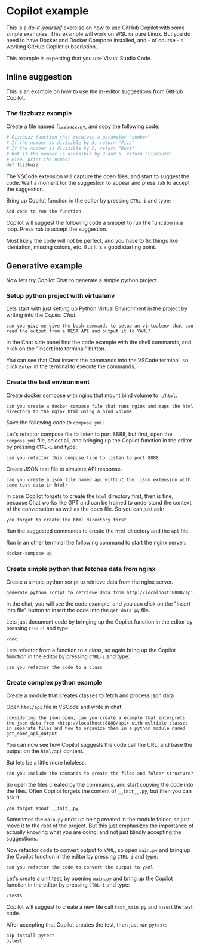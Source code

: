 # Copilot example

This is a _do-it-yourself_ exercise on how to use GitHub Copilot with some simple examples. This example will work on WSL or pure Linux. But you do need to have Docker and Docker Compose installed, and - of course - a working GitHub Copilot subscription.

This example is expecting that you use Visual Studio Code.

## Inline suggestion

This is an example on how to use the in-editor suggestions from GitHub Copilot.

### The fizzbuzz example

Create a file named `fizzbuzz.py`, and copy the following code:

```python
# Fizzbuzz function that receives a parameter "number"
# If the number is divisible by 3, return "Fizz"
# If the number is divisible by 5, return "Buzz"
# But if the number is divisible by 3 and 5, return "FizzBuzz"
# Else, print the number
def fizzbuzz
```

The VSCode extension will capture the open files, and start to suggest the code. Wait a moment for the suggestion to appear and press `tab` to accept the suggestion.

Bring up Copilot function in the editor by pressing `CTRL-i` and type:

```
Add code to run the function
```

Copilot will suggest the following code a snippet to run the function in a loop. Press `tab` to accept the suggestion.

Most likely the code will not be perfect, and you have to fix things like identation, missing colons, etc. But it is a good starting point.

## Generative example

Now lets try Copilot Chat to generate a simple python project.

### Setup python project with virtualenv

Lets start with just setting up Python Virtual Environment in the project by writing into the *Copilot Chat*:

```
can you give me give the bash commands to setup an virtualenv that can read the output from a REST API and output it to YAML?
```

In the Chat side panel find the code example with the shell commands, and click on the "Insert into terminal" button.

You can see that Chat inserts the commands into the VSCode terminal, so click `Enter` in the terminal to execute the commands.


### Create the test environment

Create docker compose with nginx that mount bind volume to `./html`.

```
can you create a docker compose file that runs nginx and maps the html directory to the nginx html using a bind volume
```

Save the following code to `compose.yml`:

Let's refactor compose file to listen to port 8888, but first, open the `compose.yml` file, select all, and bringing up the Copilot function in the editor by pressing `CTRL-i` and type:

```
can you refactor this compose file to listen to port 8888
```

Create JSON test file to simulate API response.

```
can you create a json file named api without the .json extension with some test data in html/
```

In case Copilot forgets to create the `html` directory first, then is fine, because Chat works like GPT and can be trained to understand the context of the conversation as well as the open file. So you can just ask:

```
you forgot to create the html directory first
```

Run the suggested commands to create the `html` directory and the `api` file.

Run in an other terminal the following command to start the nginx server:

```bash
docker-compose up
```

### Create simple python that fetches data from nginx

Create a simple python script to retrieve data from the nginx server.

```
generate python script to retrieve data from http://localhost:8888/api
```

In the chat, you will see the code example, and you can click on the "Insert into file" button to insert the code into the `get_data.py` file.

Lets just document code by bringing up the Copilot function in the editor by pressing `CTRL-i` and type:

```
/doc
```

Lets refactor from a function to a class, so again bring up the Copilot function in the editor by pressing `CTRL-i` and type:

```
can you refactor the code to a class
```

### Create complex python example

Create a module that creates classes to fetch and process json data

Open `html/api` file in VSCode and write in chat:

```
considering the json open, can you create a example that interprets the json data from <http://localhost:8888/api> with multiple classes in separate files and how to organize them in a python module named get_some_api_output
```

You can now see how Copilot suggests the code call the URL, and base the output on the `html/api` content.

But lets be a little more helpless:

```
can you include the commands to create the files and folder structure?
```

So open the files created by the commands, and start copying the code into the files. Often Copilot forgets the content of `__init__.py`, but then you can ask it:

```
you forgot about __init__py
```

Sometimes the `main.py` ends up being created in the module folder, so just move it to the root of the project. But this just emphasizes the importance of actually knowing what you are doing, and not just blindly accepting the suggestions.

Now refactor code to convert output to `YAML`, so open `main.py` and bring up the Copilot function in the editor by pressing `CTRL-i` and type:

```
can you refactor the code to convert the output to yaml
```

Let's create a unit test, by opening `main.py` and bring up the Copilot function in the editor by pressing `CTRL-i` and type:

```
/tests
```

Copilot will suggest to create a new file call `test_main.py` and insert the test code.

After accepting that Copilot creates the test, then just run `pytest`:

```shell
pip install pytest
pytest
```
